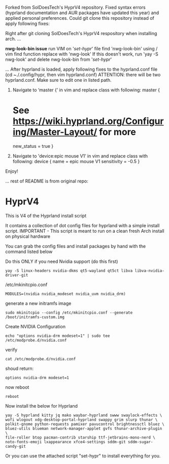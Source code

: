 Forked from SolDoesTech's HyprV4 repository. Fixed syntax errors (hyprland documentation and AUR packages have updated this year) and applied personal preferences. Could git clone this repository instead of apply following fixes:

Right after git cloning SolDoesTech's HyprV4 respository when installing arch.
...

**nwg-look-bin issue**
run VIM on '_set-hypr_' file
find 'nwg-look-bin' using / vim find function
replace with 'nwg-look'
  If this doesn't work, run 'yay -S nwg-look' and delete nwg-look-bin from '_set-hypr_'

...
After hyprland is loaded, apply following fixes to the hyprland.conf file (cd ~./.config/hypr, then vim hyprland.conf) ATTENTION: there will be two hyprland.conf. Make sure to edit one in listed path.

1) Navigate to ‘master {’ in vim and replace class with following:
master {
    # See https://wiki.hyprland.org/Configuring/Master-Layout/ for more
    new_status = true
}

2) Navigate to 'device:epic mouse V1’ in vim and replace class with following:
device {
    name = epic mouse V1
    sensitivity = -0.5
}

Enjoy!

...
rest of README is from original repo:


# HyprV4
This is V4 of the Hyprland install script

It contains a collection of dot config files for hyprland with a simple install script.
IMPORTANT - This script is meant to run on a clean fresh Arch install on physical hardware

You can grab the config files and install packages by hand with the command listed below

Do this ONLY if you need Nvidia support (do this first)
```
yay -S linux-headers nvidia-dkms qt5-wayland qt5ct libva libva-nvidia-driver-git

```
/etc/mkinitcpio.conf
```
MODULES=(nvidia nvidia_modeset nvidia_uvm nvidia_drm)
```
generate a new initramfs image
```
sudo mkinitcpio --config /etc/mkinitcpio.conf --generate /boot/initramfs-custom.img
```
Create NVIDIA Configuration
```
echo "options nvidia-drm modeset=1" | sudo tee /etc/modprobe.d/nvidia.conf
```
verify
```
cat /etc/modprobe.d/nvidia.conf
```
shoud return: 
```
options nvidia-drm modeset=1
```
now reboot
```
reboot
```

Now install the below for Hyprland

```
yay -S hyprland kitty jq mako waybar-hyprland swww swaylock-effects \
wofi wlogout xdg-desktop-portal-hyprland swappy grim slurp thunar \
polkit-gnome python-requests pamixer pavucontrol brightnessctl bluez \
bluez-utils blueman network-manager-applet gvfs thunar-archive-plugin \
file-roller btop pacman-contrib starship ttf-jetbrains-mono-nerd \
noto-fonts-emoji lxappearance xfce4-settings sddm-git sddm-sugar-candy-git 
```

Or you can use the attached script "set-hypr" to install everything for you.
